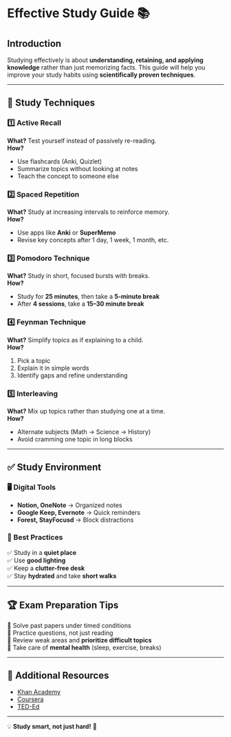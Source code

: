 # Effective Study Guide 📚

## Introduction  
Studying effectively is about **understanding, retaining, and applying knowledge** rather than just memorizing facts. This guide will help you improve your study habits using **scientifically proven techniques**.

---

## 📌 Study Techniques  

### 1️⃣ Active Recall  
**What?** Test yourself instead of passively re-reading.  
**How?**  
- Use flashcards (Anki, Quizlet)  
- Summarize topics without looking at notes  
- Teach the concept to someone else  

### 2️⃣ Spaced Repetition  
**What?** Study at increasing intervals to reinforce memory.  
**How?**  
- Use apps like **Anki** or **SuperMemo**  
- Revise key concepts after 1 day, 1 week, 1 month, etc.  

### 3️⃣ Pomodoro Technique  
**What?** Study in short, focused bursts with breaks.  
**How?**  
- Study for **25 minutes**, then take a **5-minute break**  
- After **4 sessions**, take a **15–30 minute break**  

### 4️⃣ Feynman Technique  
**What?** Simplify topics as if explaining to a child.  
**How?**  
1. Pick a topic  
2. Explain it in simple words  
3. Identify gaps and refine understanding  

### 5️⃣ Interleaving  
**What?** Mix up topics rather than studying one at a time.  
**How?**  
- Alternate subjects (Math → Science → History)  
- Avoid cramming one topic in long blocks  

---

## ✅ Study Environment  

### 🖥️ Digital Tools  
- **Notion, OneNote** → Organized notes  
- **Google Keep, Evernote** → Quick reminders  
- **Forest, StayFocusd** → Block distractions  

### 📍 Best Practices  
✅ Study in a **quiet place**  
✅ Use **good lighting**  
✅ Keep a **clutter-free desk**  
✅ Stay **hydrated** and take **short walks**  

---

## 🏆 Exam Preparation Tips  
🔹 Solve past papers under timed conditions  
🔹 Practice questions, not just reading  
🔹 Review weak areas and **prioritize difficult topics**  
🔹 Take care of **mental health** (sleep, exercise, breaks)  

---

## 🔗 Additional Resources  
- [Khan Academy](https://www.khanacademy.org/)  
- [Coursera](https://www.coursera.org/)  
- [TED-Ed](https://ed.ted.com/)  

---

💡 **Study smart, not just hard!** 🚀  

